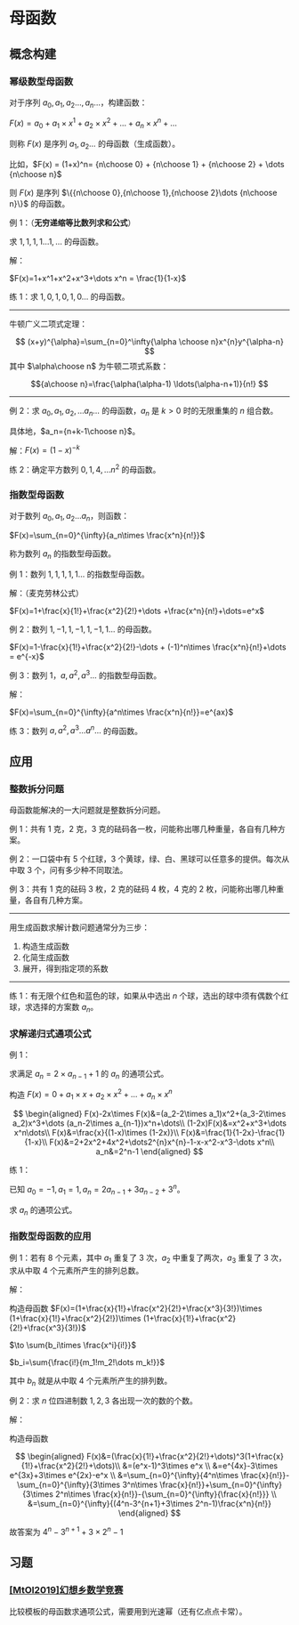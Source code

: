 # 母函数

## 概念构建

### 幂级数型母函数

对于序列 $a_0,a_1,a_2\dots ,a_n\dots$，构建函数：

$F(x)=a_0+a_1\times x^{1}+a_2\times x^2+\dots + a_n\times x^n+\dots$

则称 $F(x)$ 是序列 $a_1,a_2\dots$ 的母函数（生成函数）。

比如，$F(x) = (1+x)^n= {n\choose 0} + {n\choose 1} + {n\choose 2} + \dots {n\choose n}$

则 $F(x)$ 是序列 $\{{n\choose 0},{n\choose 1},{n\choose 2}\dots {n\choose n}\}$ 的母函数。

例 $1$：（**无穷递缩等比数列求和公式**）

求 $1,1,1,1\dots 1,\dots$ 的母函数。

解：

$F(x)=1+x^1+x^2+x^3+\dots x^n = \frac{1}{1-x}$

练 $1$：求 $1,0,1,0,1,0\dots$ 的母函数。

---

牛顿广义二项式定理：

$$
(x+y)^{\alpha}=\sum_{n=0}^\infty{\alpha \choose n}x^{n}y^{\alpha-n}
$$
其中 $\alpha\choose n$ 为牛顿二项式系数：

$${a\choose n}=\frac{\alpha(\alpha-1) \ldots(\alpha-n+1)}{n!}
$$

---

例 $2$：求 $a_0,a_1,a_2,\dots a_n\dots$ 的母函数，$a_n$ 是 $k>0$ 时的无限重集的 $n$ 组合数。

具体地，$a_n={n+k-1\choose n}$。

解：$F(x)=(1-x)^{-k}$

练 $2$：确定平方数列 $0, 1, 4, \dots n^2$ 的母函数。

### 指数型母函数

对于数列 $a_0,a_1,a_2\dots a_n$，则函数：

$F(x)=\sum_{n=0}^{\infty}{a_n\times \frac{x^n}{n!}}$

称为数列 ${a_n}$ 的指数型母函数。

例 $1$：数列 $1,1,1,1,1\dots$ 的指数型母函数。

解：（麦克劳林公式）

$F(x)=1+\frac{x}{1!}+\frac{x^2}{2!}+\dots +\frac{x^n}{n!}+\dots=e^x$

例 $2$：数列 $1, -1, 1, -1, 1, -1, 1\dots$ 的母函数。

$F(x)=1-\frac{x}{1!}+\frac{x^2}{2!}-\dots + (-1)^n\times \frac{x^n}{n!}+\dots = e^{-x}$

例 $3$：数列 $1，a, a^2, a^3\dots$ 的指数型母函数。

解：

$F(x)=\sum_{n=0}^{\infty}{a^n\times \frac{x^n}{n!}}=e^{ax}$

练 $3$：数列 $a, a^2, a^3\dots a^n\dots$ 的母函数。

## 应用

### 整数拆分问题

母函数能解决的一大问题就是整数拆分问题。

例 $1$：共有 $1$ 克，$2$ 克，$3$ 克的砝码各一枚，问能称出哪几种重量，各自有几种方案。

例 $2$：一口袋中有 $5$ 个红球，$3$ 个黄球，绿、白、黑球可以任意多的提供。每次从中取 $3$ 个，问有多少种不同取法。

例 $3$：共有 $1$ 克的砝码 $3$ 枚，$2$ 克的砝码 $4$ 枚，$4$ 克的 $2$ 枚，问能称出哪几种重量，各自有几种方案。

---

用生成函数求解计数问题通常分为三步：

1. 构造生成函数
2. 化简生成函数
3. 展开，得到指定项的系数

---

练 $1$：有无限个红色和蓝色的球，如果从中选出 $n$ 个球，选出的球中须有偶数个红球，求选择的方案数 $a_n$。

### 求解递归式通项公式

例 $1$：

求满足 $a_n=2\times a_{n-1} + 1$ 的 $a_n$ 的通项公式。

构造 $F(x)=0+a_1 \times x+a_2 \times x^{2}+\dots +a_n\times x^n$

$$
\begin{aligned}
F(x)-2x\times F(x)&=(a_2-2\times a_1)x^2+(a_3-2\times a_2)x^3+\dots (a_n-2\times a_{n-1})x^n+\dots\\
(1-2x)F(x)&=x^2+x^3+\dots x^n\dots\\
F(x)&=\frac{x}{(1-x)\times (1-2x)}\\
F(x)&=\frac{1}{1-2x}-\frac{1}{1-x}\\
F(x)&=2+2x^2+4x^2+\dots2^{n}x^{n}-1-x-x^2-x^3-\dots x^n\\
a_n&=2^n-1
\end{aligned}
$$

练 $1$：

已知 $a_0=-1,a_1=1,a_n=2a_{n-1}+3a_{n-2}+3^n$。

求 $a_n$ 的通项公式。

### 指数型母函数的应用

例 $1$：若有 $8$ 个元素，其中 $a_1$ 重复了 $3$ 次，$a_2$ 中重复了两次，$a_3$ 重复了 $3$ 次，求从中取 $4$ 个元素所产生的排列总数。

解：

构造母函数 $F(x)=(1+\frac{x}{1!}+\frac{x^2}{2!}+\frac{x^3}{3!})\times (1+\frac{x}{1!}+\frac{x^2}{2!})\times (1+\frac{x}{1!}+\frac{x^2}{2!}+\frac{x^3}{3!})$

$\to \sum{b_i\times \frac{x^i}{i!}}$

$b_i=\sum{\frac{i!}{m_1!m_2!\dots m_k!}}$

其中 $b_n$ 就是从中取 $4$ 个元素所产生的排列数。

例 $2$：求 $n$ 位四进制数 $1, 2, 3$ 各出现一次的数的个数。

解：

构造母函数

$$
\begin{aligned}
F(x)&=(\frac{x}{1!}+\frac{x^2}{2!}+\dots)^3(1+\frac{x}{1!}+\frac{x^2}{2!}+\dots)\\
&=(e^x-1)^3\times e^x
\\
&=e^{4x}-3\times e^{3x}+3\times e^{2x}-e^x
\\
&=\sum_{n=0}^{\infty}{4^n\times \frac{x}{n!}}-\sum_{n=0}^{\infty}{3\times 3^n\times \frac{x}{n!}}+\sum_{n=0}^{\infty}{3\times 2^n\times \frac{x}{n!}}-{\sum_{n=0}^{\infty}{\frac{x}{n!}}}
\\
&=\sum_{n=0}^{\infty}{(4^n-3^{n+1}+3\times 2^n-1)\frac{x^n}{n!}}
\end{aligned}
$$

故答案为 $4^n-3^{n+1}+3\times 2^n-1$

## 习题

### [[MtOI2019]幻想乡数学竞赛](https://www.luogu.com.cn/problem/P5517)

比较模板的母函数求通项公式，需要用到光速幂（还有亿点点卡常）。
